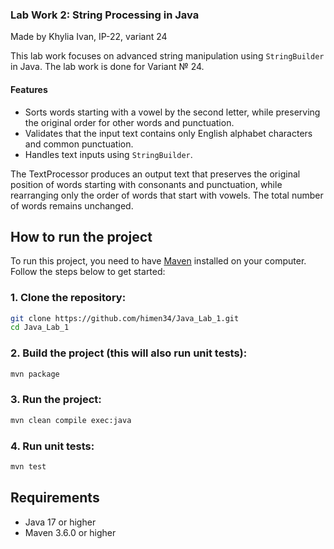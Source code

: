 ### Lab Work 2: String Processing in Java
Made by Khylia Ivan, IP-22, variant 24

This lab work focuses on advanced string manipulation using `StringBuilder` in Java. 
The lab work is done for Variant № 24.

#### Features
- Sorts words starting with a vowel by the second letter, while preserving the original order for other words and punctuation.
- Validates that the input text contains only English alphabet characters and common punctuation.
- Handles text inputs using `StringBuilder`.

The TextProcessor produces an output text that preserves the original position of words starting with consonants and punctuation, while rearranging only the order of words that start with vowels. The total number of words remains unchanged.

## How to run the project

To run this project, you need to have [Maven](https://maven.apache.org/) installed on your computer. Follow the steps below to get started:

### 1. Clone the repository:

```bash
git clone https://github.com/himen34/Java_Lab_1.git
cd Java_Lab_1
```

### 2. Build the project (this will also run unit tests):

```bash
mvn package
```

### 3. Run the project:

```bash
mvn clean compile exec:java
```

### 4. Run unit tests:

```bash
mvn test
```

## Requirements

- Java 17 or higher
- Maven 3.6.0 or higher
